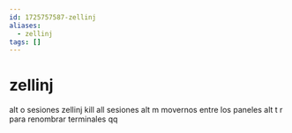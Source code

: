```yaml
---
id: 1725757587-zellinj
aliases:
  - zellinj
tags: []
---
```


# zellinj
alt o sesiones zellinj kill all sesiones alt m movernos entre los paneles alt t r para renombrar terminales qq
